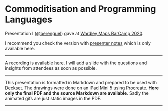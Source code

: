 # Commoditisation and Programming Languages

Presentation I ([@berenguel](https://twitter.com/berenguel)) gave at [Wardley Maps BarCamp 2020](https://www.map-camp.com/_pages/2020-07-29_Germany/).

I recommend you check the version with [presenter
notes](https://github.com/rberenguel/commoditisation-languages/raw/master/commoditisation-with-notes.pdf)
which is only available here.

---

A recording is available [here](https://www.youtube.com/watch?v=x4tnJCtpzow). I
will add a slide with the questions and insights from attendees as soon as
possible.

---

This presentation is formatted in Markdown and prepared to be used with
[Deckset](https://www.decksetapp.com/). The drawings were done on an iPad Mini 5
using [Procreate](https://procreate.art). **Here only the final PDF and the
source Markdown are available**. Sadly the animated gifs are just static images
in the PDF.

---
